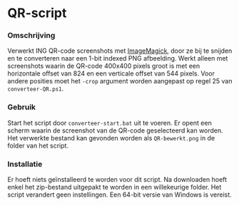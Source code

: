 # QR-script
### Omschrijving
Verwerkt ING QR-code screenshots met [ImageMagick](https://imagemagick.org/), door ze bij te snijden en te converteren naar een 1-bit indexed PNG afbeelding. Werkt alleen met screenshots waarin de QR-code 400x400 pixels groot is met een horizontale offset van 824 en een verticale offset van 544 pixels. Voor andere posities moet het <code>-crop</code> argument worden aangepast op regel 25 van <code>converteer-QR.ps1</code>.

### Gebruik
Start het script door <code>converteer-start.bat</code> uit te voeren. Er opent een scherm waarin de screenshot van de QR-code geselecteerd kan worden. Het verwerkte bestand kan gevonden worden als <code>QR-bewerkt.png</code> in de folder van het script.

### Installatie
Er hoeft niets geïnstalleerd te worden voor dit script. Na downloaden hoeft enkel het zip-bestand uitgepakt te worden in een willekeurige folder. Het script verandert geen instellingen. Een 64-bit versie van Windows is vereist.
